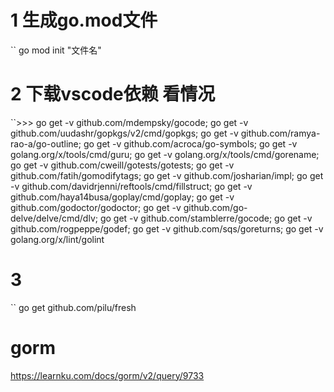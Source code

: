 # 1 生成go.mod文件
`` go mod init "文件名"

# 2 下载vscode依赖 看情况
``>>> 
go get -v github.com/mdempsky/gocode;
go get -v github.com/uudashr/gopkgs/v2/cmd/gopkgs;
go get -v github.com/ramya-rao-a/go-outline;
go get -v github.com/acroca/go-symbols;
go get -v golang.org/x/tools/cmd/guru;
go get -v golang.org/x/tools/cmd/gorename;
go get -v github.com/cweill/gotests/gotests;
go get -v github.com/fatih/gomodifytags;
go get -v github.com/josharian/impl;
go get -v github.com/davidrjenni/reftools/cmd/fillstruct;
go get -v github.com/haya14busa/goplay/cmd/goplay;
go get -v github.com/godoctor/godoctor;
go get -v github.com/go-delve/delve/cmd/dlv;
go get -v github.com/stamblerre/gocode;
go get -v github.com/rogpeppe/godef;
go get -v github.com/sqs/goreturns;
go get -v golang.org/x/lint/golint


# 3
`` go get github.com/pilu/fresh

# gorm
https://learnku.com/docs/gorm/v2/query/9733